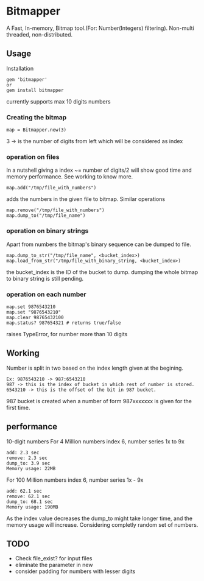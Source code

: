 # Bitmapper

A Fast, In-memory, Bitmap tool.(For: Number(Integers) filtering).
Non-multi threaded, non-distributed.

## Usage
Installation

    gem 'bitmapper'
    or
    gem install bitmapper

currently supports max 10 digits numbers

### Creating the bitmap

    map = Bitmapper.new(3)

3 -> is the number of digits from left which will be considered as index

### operation on files

In a nutshell giving a index ~= number of digits/2 will show good time and memory performance. See working to know more.

    map.add("/tmp/file_with_numbers")

adds the numbers in the given file to bitmap.
Similar operations

    map.remove("/tmp/file_with_numbers")
    map.dump_to("/tmp/file_name")

### operation on binary strings
Apart from numbers the bitmap's binary sequence can be dumped to file.

    map.dump_to_str("/tmp/file_name", <bucket_index>)
    map.load_from_str("/tmp/file_with_binary_string, <bucket_index>)

the bucket_index is the ID of the bucket to dump.
dumping the whole bitmap to binary string is still pending.

### operation on each number

    map.set 9876543210
    map.set "9876543210"
    map.clear 98765432100
    map.status? 987654321 # returns true/false

raises TypeError, for number more than 10 digits

## Working
Number is split in two based on the index length given at the begining.

    Ex: 9876543210 -> 987:6543210
    987 -> this is the index of bucket in which rest of number is stored.
    6543210 -> this is the offset of the bit in 987 bucket.

987 bucket is created when a number of form 987xxxxxxx is given for the first time.

## performance
10-digit numbers
For 4 Million numbers index 6, number series 1x to 9x

    add: 2.3 sec
    remove: 2.3 sec
    dump_to: 3.9 sec
    Memory usage: 22MB

For 100 Million numbers index 6, number series 1x - 9x

    add: 62.1 sec
    remove: 62.1 sec
    dump_to: 68.1 sec
    Memory usage: 190MB

As the index value decreases the dump_to might take longer time, and the memory usage will increase. Considering completly random set of numbers.

## TODO
* Check file_exist? for input files
* eliminate the parameter in new
* consider padding for numbers with lesser digits
